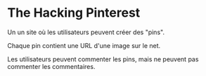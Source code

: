 # The Hacking Pinterest

Un un site où les utilisateurs peuvent créer des "pins".

Chaque pin contient une URL d'une image sur le net.

Les utilisateurs peuvent commenter les pins, mais ne peuvent pas commenter les commentaires.
